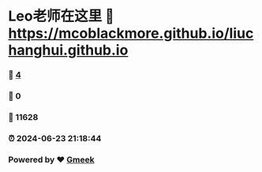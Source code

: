 # Leo老师在这里 :link: https://mcoblackmore.github.io/liuchanghui.github.io 
### :page_facing_up: [4](https://mcoblackmore.github.io/liuchanghui.github.io/tag.html) 
### :speech_balloon: 0 
### :hibiscus: 11628 
### :alarm_clock: 2024-06-23 21:18:44 
### Powered by :heart: [Gmeek](https://github.com/Meekdai/Gmeek)
